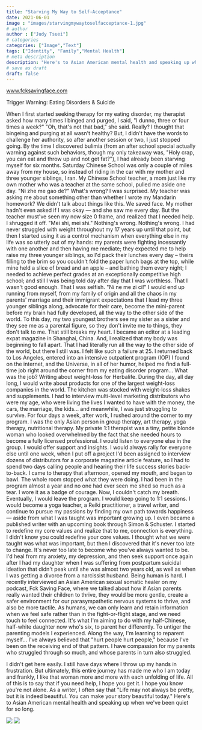 ```yaml
---
title: "Starving My Way to Self-Acceptance"
date: 2021-06-01
image : "images/starvingmywaytoselfacceptance-1.jpg"
# author
author : ["Judy Tsuei"]
# categories
categories: ["Image","Text"]
tags: ["Identity", "Family","Mental Health"]
# meta description
description: "Here's to Asian American mental health and speaking up when we've been quiet for so long."
# save as draft
draft: false
---
```


www.fcksavingface.com

Trigger Warning: Eating Disorders & Suicide

When I first started seeking therapy for my eating disorder, my therapist asked how many times I binged and purged, I said, "I dunno, three or four times a week?" 
"Oh, that's not that bad," she said. 
Really? I thought that bingeing and purging at all wasn't healthy? But, I didn't have the words to challenge her authority, so after another session or two, I just stopped going.
By the time I discovered bulimia (from an after school special actually warning against such behaviors, though my only takeaway was, "Holy crap, you can eat and throw up and not get fat?"), I had already been starving myself for six months. 
Saturday Chinese School was only a couple of miles away from my house, so instead of riding in the car with my mother and three younger siblings, I ran. 
My Chinese School teacher, a mom just like my own mother who was a teacher at the same school, pulled me aside one day. 
"Ni zhe me gao de?" What's wrong? 
I was surprised. My teacher was asking me about something other than whether I wrote my Mandarin homework? We didn't talk about things like this. We saved face. My mother hadn't even asked if I was okay — and she saw me every day.
But the teacher must've seen my now size 0 frame, and realized that I needed help. I shrugged it off. 
"Mei shi, mei shi." Nothing's wrong. Nothing's wrong.
I had never struggled with weight throughout my 17 years up until that point, but then I started using it as a control mechanism when everything else in my life was so utterly out of my hands: my parents were fighting incessantly with one another and then having me mediate; they expected me to help raise my three younger siblings, so I'd pack their lunches every day – theirs filling to the brim so you couldn't fold the paper lunch bags at the top, while mine held a slice of bread and an apple – and bathing them every night; I needed to achieve perfect grades at an exceptionally competitive high school; and still I was being told day after day that I was worthless. 
That I wasn't good enough.
That I was selfish. "Ni ne me zi ci!"
I would end up running from myself, from my family of origin and all the chaos in my parents' marriage and their immigrant expectations that I lead my three younger siblings along, advocate for their care, become the mini-parent before my brain had fully developed, all the way to the other side of the world. To this day, my two youngest brothers see my sister as a sister and they see me as a parental figure, so they don't invite me to things, they don't talk to me. That still breaks my heart.
I became an editor at a leading expat magazine in Shanghai, China. 
And, I realized that my body was beginning to fall apart. That I had literally run all the way to the other side of the world, but there I still was. 
I felt like such a failure at 25.
I returned back to Los Angeles, entered into an intensive outpatient program (IOP) I found on the internet, and the Universe, in all of her humor, helped me find a full-time job right around the corner from my eating disorder program...
What was the job? Writing about weight-loss for Herbalife.
During the day, all day long, I would write about products for one of the largest weight-loss companies in the world. The kitchen was stocked with weight-loss shakes and supplements. I had to interview multi-level marketing distributors who were my age, who were living the lives I wanted to have with the money, the cars, the marriage, the kids... and meanwhile, I was just struggling to survive.
For four days a week, after work, I rushed around the corner to my program. I was the only Asian person in group therapy, art therapy, yoga therapy, nutritional therapy. My private 1:1 therapist was a tiny, petite blonde woman who looked overwhelmed by the fact that she needed hours to become a fully licensed professional.
I would listen to everyone else in the group. I would offer support and insights. I would always rally for everyone else until one week, when I put off a project I'd been assigned to interview dozens of distributors for a corporate magazine article feature, so I had to spend two days calling people and hearing their life success stories back-to-back. 
I came to therapy that afternoon, opened my mouth, and began to bawl.
The whole room stopped what they were doing. I had been in the program almost a year and no one had ever seen me shed so much as a tear. I wore it as a badge of courage. 
Now, I couldn't catch my breath.
Eventually, I would leave the program. I would keep going to 1:1 sessions. I would become a yoga teacher, a Reiki practitioner, a travel writer, and continue to pursue my passions by finding my own path towards happiness — aside from what I was taught was important growing up. I even became a published writer with an upcoming book through Simon & Schuster.
I started to redefine my core values and realize that to me, connection is everything. I didn't know you could redefine your core values. I thought what we were taught was what was important, but then I discovered that it's never too late to change. It's never too late to become who you've always wanted to be.
I'd heal from my anxiety, my depression, and then seek support once again after I had my daughter when I was suffering from postpartum suicidal ideation that didn't peak until she was almost two years old, as well as when I was getting a divorce from a narcissist husband.
Being human is hard. I recently interviewed an Asian American sexual somatic healer on my podcast, Fck Saving Face, where we talked about how if Asian parents really wanted their children to thrive, they would be more gentle, create a safer environment for our parasympathetic nervous systems to thrive, and also be more tactile. As humans, we can only learn and retain information when we feel safe rather than in the fight-or-flight stage, and we need touch to feel connected. It's what I'm aiming to do with my half-Chinese, half-white daughter now who's six, to parent her differently. To untiger the parenting models I experienced.
Along the way, I'm learning to reparent myself... 
I've always believed that "hurt people hurt people," because I've been on the receiving end of that pattern. I have compassion for my parents who struggled through so much, and whose parents in turn also struggled. 

I didn't get here easily. I still have days where I throw up my hands in frustration. But ultimately, this entire journey has made me who I am today and frankly, I like that woman more and more with each unfolding of life.
All of this is to say that if you need help, I hope you get it. I hope you know you're not alone. As a writer, I often say that "Life may not always be pretty, but it is indeed beautiful. You can make your story beautiful today."
Here's to Asian American mental health and speaking up when we've been quiet for so long. 


<img src="/images/starvingmywaytoselfacceptance-2.jpg"/>

<img src="/images/starvingmywaytoselfacceptance-3.jpg"/>
